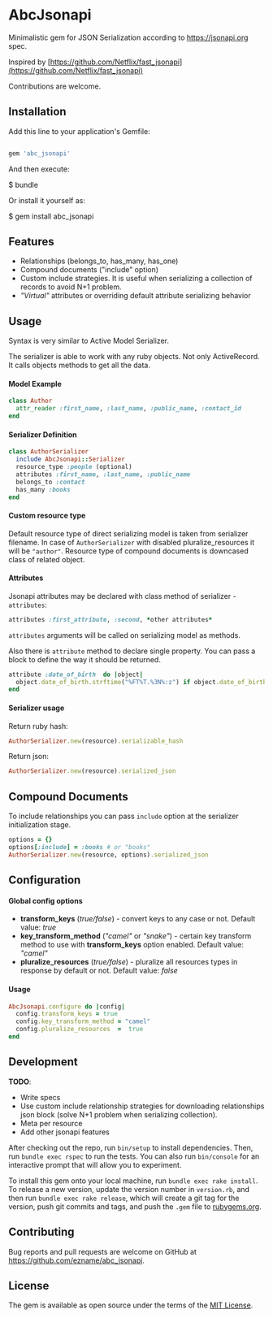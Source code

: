 # AbcJsonapi

Minimalistic gem for JSON Serialization according to https://jsonapi.org spec.

Inspired by [https://github.com/Netflix/fast_jsonapi](https://github.com/Netflix/fast_jsonapi)

Contributions are welcome.

## Installation

Add this line to your application's Gemfile:

```ruby

gem 'abc_jsonapi'

```

And then execute:

\$ bundle

Or install it yourself as:

\$ gem install abc_jsonapi

## Features

- Relationships (belongs_to, has_many, has_one)
- Compound documents ("include" option)
- Custom include strategies. It is useful when serializing a collection of records to avoid N+1 problem.
- _"Virtual"_ attributes or overriding default attribute serializing behavior

## Usage

Syntax is very similar to Active Model Serializer.

The serializer is able to work with any ruby ​​objects. Not only ActiveRecord. It calls objects methods to get all the data.

#### Model Example

```ruby
class Author
  attr_reader :first_name, :last_name, :public_name, :contact_id
end
```

#### Serializer Definition

```ruby
class AuthorSerializer
  include AbcJsonapi::Serializer
  resource_type :people (optional)
  attributes :first_name, :last_name, :public_name
  belongs_to :contact
  has_many :books
end
```

#### Custom resource type

Default resource type of direct serializing model is taken from serializer filename. In case of `AuthorSerializer` with disabled pluralize_resources it will be `"author"`. Resource type of compound documents is downcased class of related object.

#### Attributes

Jsonapi attributes may be declared with class method of serializer - `attributes`:

```ruby
attributes :first_attribute, :second, *other attributes*
```

`attributes` arguments will be called on serializing model as methods.

Also there is `attribute` method to declare single property. You can pass a block to define the way it should be returned.

```ruby
attribute :date_of_birth  do |object|
  object.date_of_birth.strftime("%FT%T.%3N%:z") if object.date_of_birth.present?
end
```

#### Serializer usage

Return ruby hash:

```ruby
AuthorSerializer.new(resource).serializable_hash
```

Return json:

```ruby
AuthorSerializer.new(resource).serialized_json
```

## Compound Documents

To include relationships you can pass `include` option at the serializer initialization stage.

```ruby
options = {}
options[:include] = :books # or "books"
AuthorSerializer.new(resource, options).serialized_json
```

## Configuration

#### Global config options

- **transform_keys** (_true/false_) - convert keys to any case or not. Default value: _true_
- **key_transform_method** (_"camel"_ or _"snake"_) - certain key transform method to use with **transform_keys** option enabled. Default value: _"camel"_
- **pluralize_resources** (_true/false_) - pluralize all resources types in response by default or not. Default value: _false_

#### Usage

```ruby
AbcJsonapi.configure do |config|
  config.transform_keys = true
  config.key_transform_method = "camel"
  config.pluralize_resources  =  true
end
```

## Development

**TODO**:

- Write specs
- Use custom include relationship strategies for downloading relationships json block (solve N+1 problem when serializing collection).
- Meta per resource
- Add other jsonapi features

After checking out the repo, run `bin/setup` to install dependencies. Then, run `bundle exec rspec` to run the tests. You can also run `bin/console` for an interactive prompt that will allow you to experiment.

To install this gem onto your local machine, run `bundle exec rake install`. To release a new version, update the version number in `version.rb`, and then run `bundle exec rake release`, which will create a git tag for the version, push git commits and tags, and push the `.gem` file to [rubygems.org](https://rubygems.org).

## Contributing

Bug reports and pull requests are welcome on GitHub at https://github.com/ezname/abc_jsonapi.

## License

The gem is available as open source under the terms of the [MIT License](https://opensource.org/licenses/MIT).
